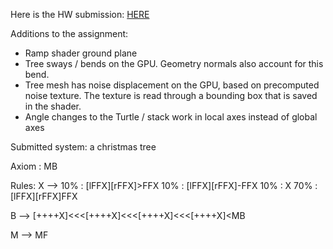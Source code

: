 
Here is the HW submission: [HERE](https://mccannd.github.io/Project3-LSystems/)

Additions to the assignment:
- Ramp shader ground plane
- Tree sways / bends on the GPU. Geometry normals also account for this bend.
- Tree mesh has noise displacement on the GPU, based on precomputed noise texture. The texture is read through a bounding box that is saved in the shader.
- Angle changes to the Turtle / stack work in local axes instead of global axes

Submitted system: a christmas tree

Axiom : MB

Rules:
X -->
10% : \[lFFX\]\[rFFX\]>FFX
10% : \[lFFX\]\[rFFX\]-FFX
10% : X
70% : \[lFFX\]\[rFFX\]FFX

B --> \[++++X\]<<<\[++++X\]<<<\[++++X\]<<<\[++++X\]<MB

M --> MF

